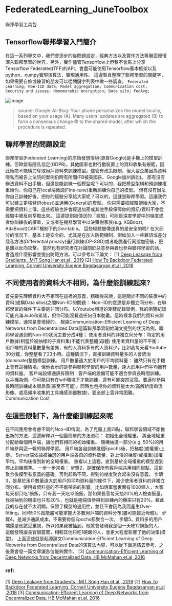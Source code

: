 # FederatedLearning_JuneToolbox
聯邦學習工具包


## Tensorflow聯邦學習入門簡介

在這一系列專文中，我們會逐步的從問題設定，經典方法以及實作方法等層面慢慢深入聯邦學習的世界。另外，實作儘管Tensorflow上但我不會馬上分享Tensorflow Federated(TFF)的API，會盡可能使用Tensorflow基本框架以及python、numpy實現演算法，實現通用性。
這邊暫且整理了聯邦學習的關鍵字，如果需要自修或練習的朋友可以從關鍵字列表中做一些調查。
`Federated Learning; Non-IID data; Model aggregation; Communication cost; Security and issues; Homomorphic encryption; Data silo; FedAvg;`

![image](https://user-images.githubusercontent.com/32012425/135801492-bf5391e4-6236-4f2a-a28d-c772c3e9825d.png)
> source: Google-AI-Blog: Your phone personalizes the model locally, based on your usage (A). Many users’ updates are aggregated (B) to form a consensus change © to the shared model, after which the procedure is repeated.

## 聯邦學習的問題設定
聯邦學習(Federated Learning)的原始發想情境(源自Google)是手機上的模型訓練。但歐盟有隱私協定(GDPR)，其他國家也對行動裝置上的資料收集有規範，因此廠商不能橫刀奪取用戶資料來訓練模型。儘管有政策限制，但大型企業因為資料隱私而被告上法院的案例仍時有所聞(FB被美國告、Google加州訴訟)。
那有沒有辦法資料不出手機，但還是能訓練一個模型呢？可以的，我把模型架構和預訓練權重給你，你自己在local端微調(Fine-tune)重新訓練你自己的模型。
但有沒有辦法你自己訓練好後，把你的經驗分享給大家呢？可以的，這就是聯邦學習。這讓我們可以建立更強健(Robust)並通用(General)的模型。
你只需要把經驗傳給大家，不需要把資料上傳，這些經驗也許會經過加密或其他手段保障你的資訊/資料不會從經驗中被反向萃取出來。
這邊提到被傳送的「經驗」可能是深度學習中的梯度或者你訓練後的權重，又或者在機器學習中以決策樹家族(e.g. XGBoost, AdaBoost)CART機制下的Gini-table。
這些經驗被傳送真的是安全的嗎?
在大部分的情況下，基本上是安全的，尤其是在加入防範機制，例如加入一些雜訊或差分隱私方法(Differential privacy)進行訓練(DP-SGD)或者乾脆進行同態加密後，更是難以反向攻擊。
當然也有研究者在討論關於惡意參與者也參與聯邦學習的話，會造成什麼影響並提出防範方法。可以參考以下論文：
[1] [Deep Leakage from Gradients , MIT Song Han et.al , 2019](https://arxiv.org/abs/1906.08935)
[2] [How To Backdoor Federated Learning, Cornell University Eugene Bagdasaryan et.al ,2018](https://arxiv.org/pdf/1807.00459.pdf)

## 不同使用者的資料大不相同，為什麼能訓練起來?
首先要先理解資料大不相同在這裡的意義，精確得來說，這是關於不同的裝置中的資料(或稱Data silos)之間Non-IID的問題：
Non-IID的意思是非獨立同分布，在聯邦學習的條件下主要是非同分布。以Youtube頻道的瀏覽紀錄舉例，我的瀏覽紀錄可能充滿JoJo和鯊鯊，但你可能沒看過任何日本動畫。這時候拿我們的資料來訓練模型，通常是會壞掉的。
根據Communication-Efficient Learning of Deep Networks from Decentralized Data這篇聯邦學習創始論文提到的狀況為例，聯邦學習遇到的Non-IID狀況主要分成4種；
使用者資料的非獨立同分布：特定的用戶數據(相當於被抽樣的子資料集)不能代表整體(母體)
使用者資料量的不平衡： 用戶端的資料量數量有差異，有的人資料多有的人資料少，比如我每天看Youtube 30分鐘，你整整看了23小時。這種情況下，直接訓練資料量多的人會統治(dominate)整個模型訓練。
用戶數量遠大於用戶的平均資料量： 雖然只有在手機上會有這種情境，但他表示的是參與聯邦學習的用戶數量，遠大於用戶們平均擁有的資料量。
客戶端設備通訊有限制：客戶端的設備可能不適合參與長時間訓練。以手機為例，你可能只有在wifi環境下才能訓練，還有可能突然沒電。要逼你參與長時間訓練成本很昂貴(甚至不可能)。同時也包括你的資料量太大(高解析度串流影像、或高頻率收集的工具機感測器數據)，要全部上雲非常困難。Communication Cost

## 在這些限制下，為什麼能訓練起來呢
在不同應用會考慮不同的Non-IID情況，為了克服上面四點，聯邦學習領域不斷推出新的方法，這邊解釋以一個最簡單的方法流程：
初始化全域權重。
將全域權重分配給每個用戶端，讓他們有相同的初始權重。
隨機抽選一部分(e.g. 50%)的用戶端參與這一輪的聯邦學習。
用戶端各自訓練幾個Epochs後，把梯度(或權重)上傳。
Server端依據被抽選的用戶端各自的資料數量，對上傳的梯度(或權重)加權平均。平均後得到新的全域權重。
重複以上流程，直到基於全域權重的模型達到停止訓練標準。
一步一步來看：
步驟2，是確保所有客戶端共用相同起點，這是聚合後模型有意義的基礎。否則起點不同，得到的梯度聚合起來沒有意義。
步驟3，是基於用戶數量遠大於用戶的平均資料量的條件下，減少使用者資料的非獨立同分布、使用者資料量的不平衡帶來的影響。比如說軍營裏面有1000個人，大家每天都只吃1碗飯，只有我一天吃12碗飯，那如果長官每天抽20%的人檢查飯量，我被抽到的機率也只有20%，也就是極端值參與到訓練內的機率只有20%。藉此我的存在就不太明顯，保證了模型的通用性，並且不會因為我而產生Over-fitting。同時50%就能盡可能掌握大多數用戶端的資料分布(盡可能接近母體)。
步驟4，是減少通訊成本。不需要每個Epochs都聚合一次。
步驟5，資料多的用戶端還是應該受重視，所以如果我被抽到，他就會發現我是個一天吃12碗飯的人，這個發現讓長官很震驚，相較其他只吃1碗飯的人，會更大程度影響了他的決策(模型)。
上面這些就是起源論文Communication-Efficient Learning of Deep Networks from Decentralized Data的演算法內容，可以從下面連結去參考，之後我會發一篇文章讓各位能夠實作。
[3] [Communication-Efficient Learning of Deep Networks from Decentralized Data, HB McMahan et.al, 2016](https://arxiv.org/abs/1602.05629)


### ref: 
[1] [Deep Leakage from Gradients , MIT Song Han et.al , 2019](https://arxiv.org/abs/1906.08935)
[2] [How To Backdoor Federated Learning, Cornell University Eugene Bagdasaryan et.al ,2018](https://arxiv.org/pdf/1807.00459.pdf)
[3] [Communication-Efficient Learning of Deep Networks from Decentralized Data, HB McMahan et.al, 2016](https://arxiv.org/abs/1602.05629)
